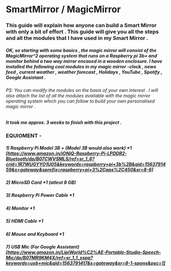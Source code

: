 # SmartMirror / MagicMirror

### This guide will explain how anyone can build a Smart Mirror with only a bit of effort . This guide will give you all the steps and all the modules that I have used in my Smart Mirror . 

##### OK, so starting with some basics , the magic mirror will consist of the MagicMirror^2 operating system that runs on a Raspberry pi 3b+ and monitor behind a two way mirror encased in a wooden enclosure. I have installed the following cool modules in my magic mirror -clock , news feed , current weather , weather forecast , Holidays , YouTube , Spotify , Google Assistant . 

###### PS: You can modify the modules on the basis of your own interest . I will also attach the list of all the modules available with the magic mirror operating system which you can follow to build your own personalised magic mirror . 

##### It took me approx. 3 weeks to finish with this project . 

### EQUIOMENT - 
##### 1) Raspberry Pi Model 3B + (Model 3B would also work) *1 [https://www.amazon.in/iONiQ-Raspberry-Pi-LPDDR2-Bluetooth/dp/B07CWVSMLS/ref=sr_1_6?crid=1R7WUGYYO1U05&keywords=raspberry+pi+3b%2B&qid=1563791459&s=gateway&sprefix=raspberry+pi+3%2Caps%2C450&sr=8-6]
##### 2) MicroSD Card *1 (atlest 8 GB)
##### 3) Raspberry Pi Power Cable *1 
##### 4) Monitor *1
##### 5) HDMI Cable *1
##### 6) Mouse and Keyboard *1
##### 7) USB Mic (For Google Assistant) [https://www.amazon.in/LipiWorld%C2%AE-Portable-Studio-Speech-Mic/dp/B07MR9KM4X/ref=sr_1_1_sspa?keywords=usb+mic&qid=1563791417&s=gateway&sr=8-1-spons&psc=1]
